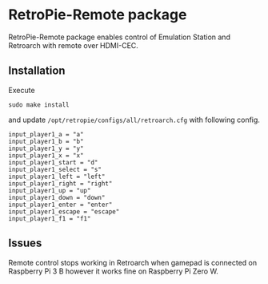 # RetroPie-Remote package
RetroPie-Remote package enables control of Emulation Station and Retroarch with remote over HDMI-CEC.

## Installation

Execute

```sudo make install```

and update ```/opt/retropie/configs/all/retroarch.cfg``` with following config.

```
input_player1_a = "a"
input_player1_b = "b"
input_player1_y = "y"
input_player1_x = "x"
input_player1_start = "d"
input_player1_select = "s"
input_player1_left = "left"
input_player1_right = "right"
input_player1_up = "up"
input_player1_down = "down"
input_player1_enter = "enter"
input_player1_escape = "escape"
input_player1_f1 = "f1"
```

## Issues

Remote control stops working in Retroarch when gamepad is connected on Raspberry Pi 3 B however it works fine on Raspberry Pi Zero W.
